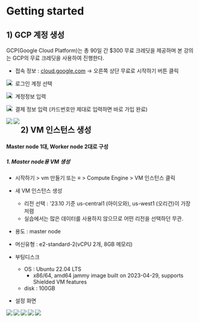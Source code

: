 # Getting started



## 1) GCP 계정 생성

GCP(Google Cloud Platform)는 총 90일 간 $300 무료 크레딧을 제공하며 본 강의는 GCP의 무료 크레딧을 사용하여 진행한다.

* 접속 정보 : [cloud.google.com](https://cloud.google.com)  -> 오른쪽 상단 무료로 시작하기 버튼 클릭

<img src="assets\image-20231019224242526.png" align="left">

* 로그인 계정 선택

<img src="assets\image-20231019224434037.png" align="left">



* 계정정보 입력

<img src="assets\image-20231019225444624.png" align="left">

* 결제 정보 입력 (카드번호만 제대로 입력하면 바로 가입 완료)

<img src="assets\image-20231019225613485.png" align="left">

<img src="assets\image-20231019225730300.png" align="left">


## 2) VM 인스턴스 생성

#### Master node 1대, Worker node 2대로 구성



##### 1.  Master node용 VM 생성

* 시작하기 > vm 만들기 또는 ≡ > Compute Engine > VM 인스턴스 클릭
* 새 VM 인스턴스 생성
  * 리전 선택 : '23.10 기준 us-central1 (아이오와), us-west1 (오리건)이 가장 저렴
  * 실습에서는 많은 데이터를 사용하지 않으므로 어떤 리전을 선택하던 무관.
* 용도 : master node
* 머신유형 : e2-standard-2(vCPU 2개, 8GB 메모리)
* 부팅디스크

  * OS : Ubuntu 22.04 LTS 
    * x86/64, amd64 jammy image built on 2023-04-29, supports Shielded VM features
  * disk : 100GB



* 설정 화면
<img src="assets\image-20231019233648453.png" align="left">

<img src="assets\image-20231019234157016.png" align="left">

<img src="assets\image-20231019235328527.png" align="left">

<img src="assets\image-20231019234957278.png" align="left">

<img src="assets\image-20231019235214995.png" align="left">